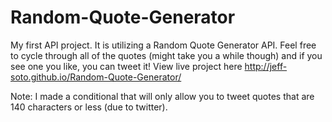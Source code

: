 # Random-Quote-Generator

My first API project. It is utilizing a Random Quote Generator API. Feel free to cycle through all of the quotes (might take you a while though) and if you see one you like, you can tweet it! View live project here http://jeff-soto.github.io/Random-Quote-Generator/

Note: I made a conditional that will only allow you to tweet quotes that are 140 characters or less (due to twitter).
